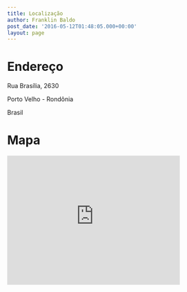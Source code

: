```yaml
---
title: Localização
author: Franklin Baldo
post_date: '2016-05-12T01:48:05.000+00:00'
layout: page
---
```


# Endereço

Rua Brasília, 2630

Porto Velho - Rondônia

Brasil

# Mapa

<iframe src="https://www.google.com/maps/embed?pb=!1m18!1m12!1m3!1d3943.297200915584!2d-63.899207985682864!3d-8.758082691832373!2m3!1f0!2f0!3f0!3m2!1i1024!2i768!4f13.1!3m3!1m2!1s0x92325cc57c73566d%3A0xa4091e6b018e1685!2sBaldo+e+Queiroz+Advogados!5e0!3m2!1spt-BR!2sbr!4v1474315872458" width="400" height="300" frameborder="0" style="border:0" allowfullscreen></iframe>
